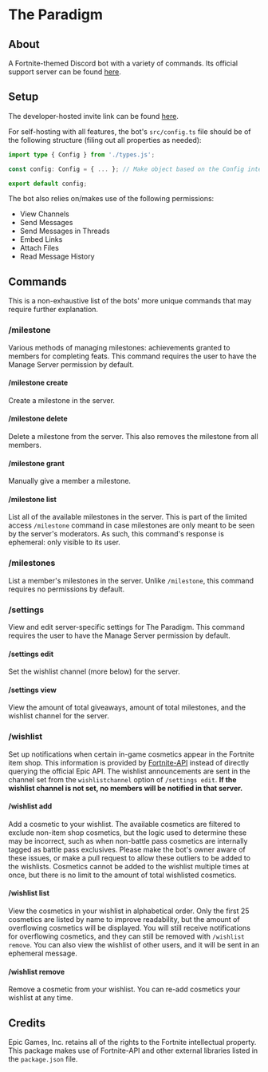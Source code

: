 # The Paradigm

## About

A Fortnite-themed Discord bot with a variety of commands. Its official support server can be found [here](https://discord.gg/7m62WmKFCp).

## Setup

The developer-hosted invite link can be found [here](https://discord.com/api/oauth2/authorize?client_id=710314063892054016&permissions=274878024704&scope=applications.commands%20bot).

For self-hosting with all features, the bot's `src/config.ts` file should be of the following structure (filing out all properties as needed):

```ts
import type { Config } from './types.js';

const config: Config = { ... }; // Make object based on the Config interface

export default config;
```

The bot also relies on/makes use of the following permissions:

* View Channels
* Send Messages
* Send Messages in Threads
* Embed Links
* Attach Files
* Read Message History

## Commands

This is a non-exhaustive list of the bots' more unique commands that may require further explanation.

### /milestone

Various methods of managing milestones: achievements granted to members for completing feats. This command requires the user to have the Manage Server permission by default.

#### /milestone create

Create a milestone in the server.

#### /milestone delete

Delete a milestone from the server. This also removes the milestone from all members.

#### /milestone grant

Manually give a member a milestone.

#### /milestone list

List all of the available milestones in the server. This is part of the limited access `/milestone` command in case milestones are only meant to be seen by the server's moderators. As such, this command's response is ephemeral: only visible to its user.

### /milestones

List a member's milestones in the server. Unlike `/milestone`, this command requires no permissions by default.

### /settings

View and edit server-specific settings for The Paradigm. This command requires the user to have the Manage Server permission by default.

#### /settings edit

Set the wishlist channel (more below) for the server.

#### /settings view

View the amount of total giveaways, amount of total milestones, and the wishlist channel for the server.

### /wishlist

Set up notifications when certain in-game cosmetics appear in the Fortnite item shop. This information is provided by [Fortnite-API](https://fortnite-api.com/) instead of directly querying the official Epic API. The wishlist announcements are sent in the channel set from the `wishlistchannel` option of `/settings edit`. **If the wishlist channel is not set, no members will be notified in that server.**

#### /wishlist add

Add a cosmetic to your wishlist. The available cosmetics are filtered to exclude non-item shop cosmetics, but the logic used to determine these may be incorrect, such as when non-battle pass cosmetics are internally tagged as battle pass exclusives. Please make the bot's owner aware of these issues, or make a pull request to allow these outliers to be added to the wishlists. Cosmetics cannot be added to the wishlist multiple times at once, but there is no limit to the amount of total wishlisted cosmetics.

#### /wishlist list

View the cosmetics in your wishlist in alphabetical order. Only the first 25 cosmetics are listed by name to improve readability, but the amount of overflowing cosmetics will be displayed. You will still receive notifications for overflowing cosmetics, and they can still be removed with `/wishlist remove`. You can also view the wishlist of other users, and it will be sent in an ephemeral message.

#### /wishlist remove

Remove a cosmetic from your wishlist. You can re-add cosmetics your wishlist at any time.

## Credits

Epic Games, Inc. retains all of the rights to the Fortnite intellectual property. This package makes use of Fortnite-API and other external libraries listed in the `package.json` file.
